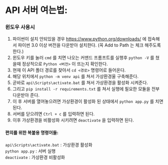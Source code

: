 # API 서버 여는법:

### 윈도우 사용시
1. 파이썬이 설치 안되있을 경우 https://www.python.org/downloads/ 에 접속해서 파이썬 3.0 이상 버전을 다운받아 설치한다. (꼭 Add to Path 는 체크 해주도록 한다.)
2. 윈도우 키를 눌러 `cmd` 를 치면 나오는 커맨드 프롬프트를 실행후 `python -V` 를 쳤을때 정상적으로 `Python <버전>` 이 뜨는지 확인한다.
3. 현재 이 API 폴더 경로를 찾아서 `cd <경로>` 명령어로 들어온다.
4. 해당 위치에서 `python -m venv api` 를 쳐서 가상환경울 구축해준다.
5. 곧바로 `api\Scripts\activate.bat` 를 쳐서 가상환경을 활성화 시켜준다.
6. 그리고 `pip install -r requirements.txt` 를 쳐서 실행에 필요한 모듈을 전부 다운받아 준다.
7. 이 후 서버를 열어놓으려면 가상환경이 활성화 된 상태에서 `python app.py` 를 치면 된다.
8. 서버를 닫으려면 `Ctrl + c` 를 입력하면 된다.
9. 이후 가상환경을 비활성화 시키려면 `deactivate` 을 입력하면 된다.

#### 편의를 위한 복붙용 명령어들:
`api\Scripts\activate.bat` : 가상환경 활성화\
`python app.py` : 서버 실행\
`deactivate` : 가상환경 비활성화
